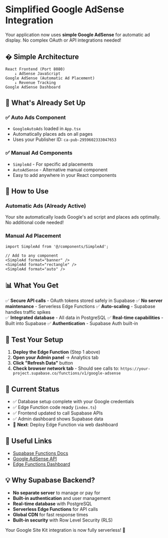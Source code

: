 # Simplified Google AdSense Integration

Your application now uses **simple Google AdSense** for automatic ad display. No complex OAuth or API integrations needed!

## � Simple Architecture

```
React Frontend (Port 8080)
    ↓ AdSense JavaScript
Google AdSense (Automatic Ad Placement)
    ↓ Revenue Tracking
Google AdSense Dashboard
```

## 🚀 What's Already Set Up

### ✅ Auto Ads Component
- `GoogleAutoAds` loaded in `App.tsx`
- Automatically places ads on all pages
- Uses your Publisher ID: `ca-pub-2959602333047653`

### ✅ Manual Ad Components
- `SimpleAd` - For specific ad placements
- `AutoAdSense` - Alternative manual component
- Easy to add anywhere in your React components

## 📝 How to Use

### Automatic Ads (Already Active)
Your site automatically loads Google's ad script and places ads optimally. No additional code needed!

### Manual Ad Placement
```tsx
import SimpleAd from '@/components/SimpleAd';

// Add to any component
<SimpleAd format="banner" />
<SimpleAd format="rectangle" />
<SimpleAd format="auto" />
```

## 📊 What You Get

✅ **Secure API calls** - OAuth tokens stored safely in Supabase
✅ **No server maintenance** - Serverless Edge Functions
✅ **Auto-scaling** - Supabase handles traffic spikes  
✅ **Integrated database** - All data in PostgreSQL
✅ **Real-time capabilities** - Built into Supabase
✅ **Authentication** - Supabase Auth built-in

## 🎯 Test Your Setup

1. **Deploy the Edge Function** (Step 1 above)
2. **Open your Admin panel** → Analytics tab
3. **Click "Refresh Data"** button
4. **Check browser network tab** - Should see calls to:
   `https://your-project.supabase.co/functions/v1/google-adsense`

## 📝 Current Status

- ✅ Database setup complete with your Google credentials
- ✅ Edge Function code ready (`index.ts`)
- ✅ Frontend updated to call Supabase APIs
- ✅ Admin dashboard shows Supabase data
- 🔄 **Next**: Deploy Edge Function via web dashboard

## 🔗 Useful Links

- [Supabase Functions Docs](https://supabase.com/docs/guides/functions)
- [Google AdSense API](https://developers.google.com/adsense/management)
- [Edge Functions Dashboard](https://supabase.com/dashboard/project/_/functions)

## 💡 Why Supabase Backend?

- **No separate server** to manage or pay for
- **Built-in authentication** and user management
- **Real-time database** with PostgreSQL
- **Serverless Edge Functions** for API calls
- **Global CDN** for fast response times
- **Built-in security** with Row Level Security (RLS)

Your Google Site Kit integration is now fully serverless! 🎉
